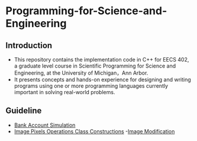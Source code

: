 # Programming-for-Science-and-Engineering

## Introduction
- This repository contains the implementation code in C++ for EECS 402, a graduate level course in Scientific Programming for Science and Engineering, at the University of Michigan，Ann Arbor.
- It presents concepts and hands-on experience for designing and writing programs using one or more programming languages currently important in solving real-world problems.

## Guideline
- [Bank Account Simulation](https://github.com/MengyaoHuang/Programming-for-Science-and-Engineering/tree/master/Bank%20Account%20Simulation)
- [Image Pixels Operations Class Constructions](https://github.com/MengyaoHuang/Programming-for-Science-and-Engineering/tree/master/Image%20Pixels%20Operations%20Class%20Constructions)
-[Image Modification](https://github.com/MengyaoHuang/Programming-for-Science-and-Engineering/tree/master/Image%20modification)
